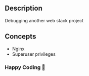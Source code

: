 ## Description
Debugging another web stack project

## Concepts
- Nginx
- Superuser privileges

### Happy Coding 🚀
